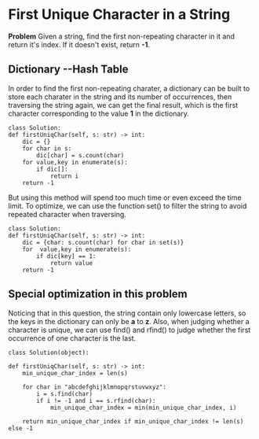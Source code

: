 # First Unique Character in a String
**Problem** Given a string, find the first non-repeating character in it and return it's index. If it doesn't exist, return **-1**.

## Dictionary --Hash Table
In order to find the first non-repeating charater, a dictionary can be built to store each charater in the string and its number of occurrences, then traversing the string again, we can get the final result, which is the first character corresponding to the value **1** in the dictionary.
    
	class Solution:
    def firstUniqChar(self, s: str) -> int:
        dic = {}
        for char in s:
            dic[char] = s.count(char)
        for value,key in enumerate(s):
            if dic[]:
                return i
        return -1

But using this method will spend too much time or even exceed the time limit. To optimize, we can use the function set() to filter the string to avoid repeated character when traversing.

    class Solution:
    def firstUniqChar(self, s: str) -> int:
        dic = {char: s.count(char) for char in set(s)}
        for  value,key in enumerate(s):
            if dic[key] == 1:
                return value
        return -1



## Special optimization in this problem

Noticing that in this question, the string contain only lowercase letters, so the keys in the dictionary can only be **a** to **z**. Also, when judging whether a character is unique, we can use find() and rfind() to judge whether the first occurrence of one character is the last.

    class Solution(object):

    def firstUniqChar(self, s: str) -> int:
        min_unique_char_index = len(s)

        for char in "abcdefghijklmnopqrstuvwxyz":
            i = s.find(char)
            if i != -1 and i == s.rfind(char):
                min_unique_char_index = min(min_unique_char_index, i)

        return min_unique_char_index if min_unique_char_index != len(s) else -1



